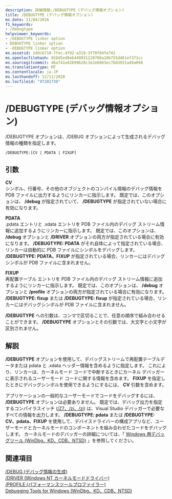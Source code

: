 ```yaml
---
description: 詳細情報:/DEBUGTYPE (デバッグ情報オプション)
title: /DEBUGTYPE (デバッグ情報オプション)
ms.date: 11/04/2016
f1_keywords:
- /debugtype
helpviewer_keywords:
- /DEBUGTYPE linker option
- DEBUGTYPE linker option
- -DEBUGTYPE linker option
ms.assetid: 1ddcb718-7fec-4f92-a319-3f70f04fe742
ms.openlocfilehash: 858d5ed8eb449931229700a10b755dd61ef371cc
ms.sourcegitcommit: d6af41e42699628c3e2e6063ec7b03931a49a098
ms.translationtype: MT
ms.contentlocale: ja-JP
ms.lasthandoff: 12/11/2020
ms.locfileid: "97201730"
---
```

# <a name="debugtype-debug-info-options"></a>/DEBUGTYPE (デバッグ情報オプション)

/DEBUGTYPE オプションは、/DEBUG オプションによって生成されるデバッグ情報の種類を指定します。

```
/DEBUGTYPE:[CV | PDATA | FIXUP]
```

## <a name="arguments"></a>引数

**CV**<br/>
シンボル、行番号、その他のオブジェクトのコンパイル情報のデバッグ情報を PDB ファイルに出力するようにリンカーに指示します。 既定では、このオプションは、 **/debug** が指定されていて、 **/DEBUGTYPE** が指定されていない場合に有効になります。

**PDATA**<br/>
.pdata エントリと .xdata エントリを PDB ファイル内のデバッグ ストリーム情報に追加するようにリンカーに指示します。 既定では、このオプションは、 **/debug** オプションと **/DRIVER** オプションの両方が指定されている場合に有効になります。 **/DEBUGTYPE: PDATA** がそれ自体によって指定されている場合、リンカーは自動的に PDB ファイルにシンボルをデバッグします。 **/DEBUGTYPE: PDATA、FIXUP** が指定されている場合、リンカーにはデバッグシンボルが PDB ファイルに含まれません。

**FIXUP**<br/>
再配置テーブル エントリを PDB ファイル内のデバッグ ストリーム情報に追加するようにリンカーに指示します。 既定では、このオプションは、 **/debug** オプションと **/profile** オプションの両方が指定されている場合に有効になります。 **/DEBUGTYPE: fixup** または **/DEBUGTYPE: fixup** が指定されている場合、リンカーにはデバッグシンボルが PDB ファイルに含まれません。

**/DEBUGTYPE** への引数は、コンマで区切ることで、任意の順序で組み合わせることができます。 **/DEBUGTYPE** オプションとその引数では、大文字と小文字が区別されません。

## <a name="remarks"></a>解説

**/DEBUGTYPE** オプションを使用して、デバッグストリームで再配置テーブルデータまたは pdata と .xdata ヘッダー情報を含めるように指定します。 これにより、リンカーは、カーネルモード コードで中断するときにカーネル デバッガーに表示されるユーザーモード コードに関する情報を含めます。 **FIXUP** を指定したときにデバッグシンボルを使用できるようにするには、 **CV** 引数を含めます。

アプリケーションの一般的なユーザーモードでコードをデバッグするには、 **/DEBUGTYPE** オプションは必要ありません。 既定では、デバッグ出力を指定するコンパイラスイッチ ([/Z7、/zi、/zi](z7-zi-zi-debug-information-format.md)) は、Visual Studio デバッガーで必要なすべての情報を出力します。 **/DEBUGTYPE: pdata** または **/DEBUGTYPE: CV、pdata、FIXUP** を使用して、デバイスドライバーの構成アプリなど、ユーザーモードとカーネルモードのコンポーネントを組み合わせたコードをデバッグします。 カーネルモードのデバッガーの詳細については、「 [Windows 用デバッグツール (WinDbg、KD、CDB、NTSD)](/windows-hardware/drivers/debugger/index) 」を参照してください。

## <a name="see-also"></a>関連項目

[/DEBUG (デバッグ情報の生成)](debug-generate-debug-info.md)<br/>
[/DRIVER (Windows NT カーネルモードドライバー)](driver-windows-nt-kernel-mode-driver.md)<br/>
[/PROFILE (パフォーマンスツールプロファイラー)](profile-performance-tools-profiler.md)<br/>
[Debugging Tools for Windows (WinDbg、KD、CDB、NTSD)](/windows-hardware/drivers/debugger/index)
